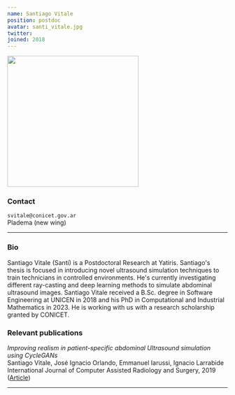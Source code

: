 ```yaml
---
name: Santiago Vitale
position: postdoc
avatar: santi_vitale.jpg
twitter:
joined: 2018
---
```


<img width="300" src="{{site.baseurl}}/images/people/{{page.avatar}}" data-action="zoom">

### Contact

<i class="fa fa-envelope-o"></i>  `svitale@conicet.gov.ar`<br>
<i class="fa fa-building"></i> Pladema (new wing) <br>

<hr>

### Bio

Santiago Vitale (Santi) is a Postdoctoral Research at Yatiris. Santiago's thesis is focused in introducing novel ultrasound simulation techniques to train technicians in controlled environments. He's currently investigating different ray-casting and deep learning methods to simulate abdominal ultrasound images. Santiago Vitale received a B.Sc. degree in Software Engineering at UNICEN in 2018 and his PhD in Computational and Industrial Mathematics in 2023. He is working with us with a research scholarship granted by CONICET.

### Relevant publications

_Improving realism in patient-specific abdominal Ultrasound simulation using CycleGANs_<br>
Santiago Vitale, José Ignacio Orlando, Emmanuel Iarussi, Ignacio Larrabide<br>
International Journal of Computer Assisted Radiology and Surgery, 2019 ([Article](https://www.researchgate.net/profile/Jose_Orlando2/publication/334784748_Improving_realism_in_patient-specific_abdominal_Ultrasound_simulation_using_CycleGANs/links/5d414c4da6fdcc370a6f1119/Improving-realism-in-patient-specific-abdominal-Ultrasound-simulation-using-CycleGANs.pdf))

<hr>